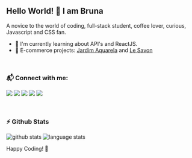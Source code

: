 ## Hello World! :wave: I am Bruna

A novice to the world of coding, full-stack student, coffee lover, curious, Javascript and CSS fan.

* :seedling: I'm currently learning about API's and ReactJS.
* :hammer: E-commerce projects: [Jardim Aquarela](https://www.jardimaquarela.com.br/) and [Le Savon](https://www.lesavon.com.br/)

<br>

### :mailbox_with_mail: Connect with me:

[<img src="https://img.shields.io/badge/LinkedIn-0077B5?style=for-the-badge&logo=linkedin&logoColor=white" />](https://www.linkedin.com/in/brunafachinetti/)
[<img src="https://img.shields.io/badge/Instagram-E4405F?style=for-the-badge&logo=instagram&logoColor=white" />](https://www.instagram.com/bruna_452/)
[<img src="https://img.shields.io/badge/Gmail-D14836?style=for-the-badge&logo=gmail&logoColor=white" />](maito:brunafachinetti@gmail.com)
[<img src="https://img.shields.io/badge/Codepen-000000?style=for-the-badge&logo=codepen&logoColor=white" />](https://codepen.io/brunafachinetti/)
[<img src="https://img.shields.io/badge/-Sololearn-3a464b?style=for-the-badge&logo=Sololearn&logoColor=white" />](https://www.sololearn.com/profile/19205271/)

<br>

### :zap: Github Stats

<img src="https://github-readme-stats.vercel.app/api/?username=brunafachinetti&show_icons=true&theme=radical" alt="github stats"/> <img src="https://github-readme-stats.vercel.app/api/top-langs/?username=brunafachinetti&layout=compact&theme=radical" alt="language stats"/>

Happy Coding! :vulcan_salute:


